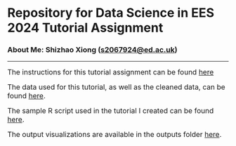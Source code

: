 # Repository for Data Science in EES 2024 Tutorial Assignment
### About Me: Shizhao Xiong (s2067924@ed.ac.uk)
----
<span style="font-size: 16px;">The instructions for this tutorial assignment can be found [here]()

<span style="font-size: 16px;">The data used for this tutorial, as well as the cleaned data, can be found [here](https://github.com/EdDataScienceEES/tutorial-Biodiversity-Hotspot-Mapping/tree/master/data).

<span style="font-size: 16px;">The sample R script used in the tutorial I created can be found [here](https://github.com/EdDataScienceEES/tutorial-Biodiversity-Hotspot-Mapping/tree/master/script).

<span style="font-size: 16px;">The output visualizations are available in the outputs folder [here](https://github.com/EdDataScienceEES/tutorial-Biodiversity-Hotspot-Mapping/tree/master/outputs).  